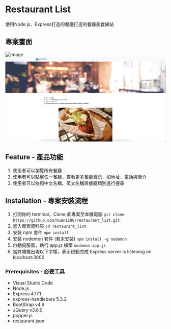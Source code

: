 # Restaurant List
使用Node.js、Express打造的餐廳打造的餐廳美食網站

## 專案畫面
![image](/photo/專案畫面首頁.png)
![image](/photo/專案畫面詳細.png)

## Feature - 產品功能
1. 使用者可以瀏覽所有餐廳
2. 使用者可以點擊任一餐廳，查看更多餐廳資訊，如地址、電話與簡介
3. 使用者可以依照中文名稱、英文名稱與餐廳類別進行搜尋

## Installation - 專案安裝流程
1. 打開你的 terminal，Clone 此專案至本機電腦 ```git clone https://github.com/Xuan1106/restaurant_list.git```
2. 進入專案資料夾 ```cd restaurant_list```
3. 安裝 npm 套件 ```npm install```
4. 安裝 nodemon 套件 (若未安裝) ```npm install -g nodemon```
5. 啟動伺服器，執行 app.js 檔案 ```nodemon app.js```
6. 當終端機出現以下字樣，表示啟動完成 Express server is listening on localhost:3000

### Prerequisites - 必要工具
- Visual Studio Code
- Node.js
- Express 4.17.1
- express-handlebars 5.3.2
- BootStrap v4.6
- JQuery v3.6.0
- popper.js
- restaurant.json
